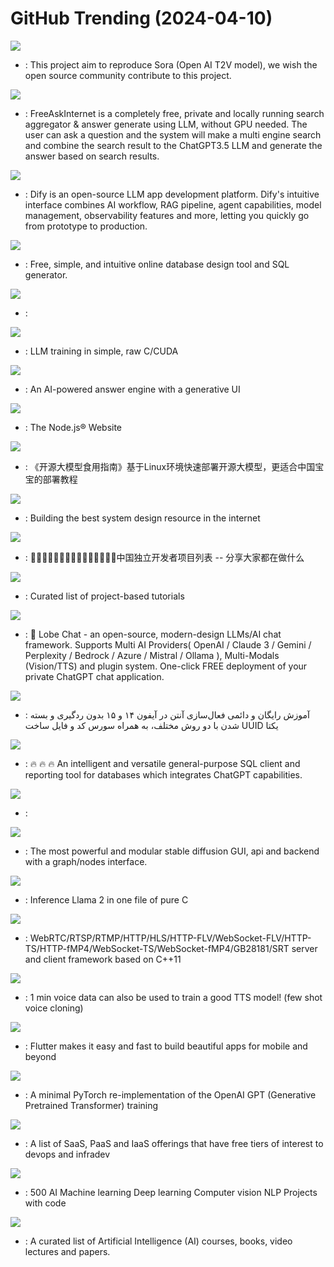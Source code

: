 # GitHub Trending (2024-04-10)

![](https://img.shields.io/badge/Python-New%201-green?style=flat-square&logo=appveyor)
- [](https://github.comundefined): This project aim to reproduce Sora (Open AI T2V model), we wish the open source community contribute to this project.

![](https://img.shields.io/badge/Python-New%201-green?style=flat-square&logo=appveyor)
- [](https://github.comundefined): FreeAskInternet is a completely free, private and locally running search aggregator & answer generate using LLM, without GPU needed. The user can ask a question and the system will make a multi engine search and combine the search result to the ChatGPT3.5 LLM and generate the answer based on search results.

![](https://img.shields.io/badge/TypeScript-New%20490-green?style=flat-square&logo=appveyor)
- [](https://github.comundefined): Dify is an open-source LLM app development platform. Dify's intuitive interface combines AI workflow, RAG pipeline, agent capabilities, model management, observability features and more, letting you quickly go from prototype to production.

![](https://img.shields.io/badge/JavaScript-New%201-green?style=flat-square&logo=appveyor)
- [](https://github.comundefined): Free, simple, and intuitive online database design tool and SQL generator.

![](https://img.shields.io/badge/TypeScript-New%20107-green?style=flat-square&logo=appveyor)
- [](https://github.comundefined): 

![](https://img.shields.io/badge/Cuda-New%203-green?style=flat-square&logo=appveyor)
- [](https://github.comundefined): LLM training in simple, raw C/CUDA

![](https://img.shields.io/badge/TypeScript-New%20638-green?style=flat-square&logo=appveyor)
- [](https://github.comundefined): An AI-powered answer engine with a generative UI

![](https://img.shields.io/badge/TypeScript-New%20219-green?style=flat-square&logo=appveyor)
- [](https://github.comundefined): The Node.js® Website

![](https://img.shields.io/badge/Jupyter%20Notebook-New%20354-green?style=flat-square&logo=appveyor)
- [](https://github.comundefined): 《开源大模型食用指南》基于Linux环境快速部署开源大模型，更适合中国宝宝的部署教程

![](https://img.shields.io/badge/none-New%20299-green?style=flat-square&logo=appveyor)
- [](https://github.comundefined): Building the best system design resource in the internet

![](https://img.shields.io/badge/none-New%20383-green?style=flat-square&logo=appveyor)
- [](https://github.comundefined): 👩🏿‍💻👨🏾‍💻👩🏼‍💻👨🏽‍💻👩🏻‍💻中国独立开发者项目列表 -- 分享大家都在做什么

![](https://img.shields.io/badge/none-New%20249-green?style=flat-square&logo=appveyor)
- [](https://github.comundefined): Curated list of project-based tutorials

![](https://img.shields.io/badge/TypeScript-New%20122-green?style=flat-square&logo=appveyor)
- [](https://github.comundefined): 🤯 Lobe Chat - an open-source, modern-design LLMs/AI chat framework. Supports Multi AI Providers( OpenAI / Claude 3 / Gemini / Perplexity / Bedrock / Azure / Mistral / Ollama ), Multi-Modals (Vision/TTS) and plugin system. One-click FREE deployment of your private ChatGPT chat application.

![](https://img.shields.io/badge/Python-New%2025-green?style=flat-square&logo=appveyor)
- [](https://github.comundefined): آموزش رایگان و دائمی فعال‌سازی آنتن در آیفون ۱۴ و ۱۵ بدون ردگیری و بسته شدن با دو روش مختلف، به همراه سورس کد و فایل ساخت UUID یکتا

![](https://img.shields.io/badge/Java-New%2091-green?style=flat-square&logo=appveyor)
- [](https://github.comundefined): 🔥 🔥 🔥 An intelligent and versatile general-purpose SQL client and reporting tool for databases which integrates ChatGPT capabilities.

![](https://img.shields.io/badge/TypeScript-New%209-green?style=flat-square&logo=appveyor)
- [](https://github.comundefined): 

![](https://img.shields.io/badge/Python-New%20240-green?style=flat-square&logo=appveyor)
- [](https://github.comundefined): The most powerful and modular stable diffusion GUI, api and backend with a graph/nodes interface.

![](https://img.shields.io/badge/C-New%20104-green?style=flat-square&logo=appveyor)
- [](https://github.comundefined): Inference Llama 2 in one file of pure C

![](https://img.shields.io/badge/C%2B%2B-New%2027-green?style=flat-square&logo=appveyor)
- [](https://github.comundefined): WebRTC/RTSP/RTMP/HTTP/HLS/HTTP-FLV/WebSocket-FLV/HTTP-TS/HTTP-fMP4/WebSocket-TS/WebSocket-fMP4/GB28181/SRT server and client framework based on C++11

![](https://img.shields.io/badge/Python-New%20111-green?style=flat-square&logo=appveyor)
- [](https://github.comundefined): 1 min voice data can also be used to train a good TTS model! (few shot voice cloning)

![](https://img.shields.io/badge/Dart-New%2066-green?style=flat-square&logo=appveyor)
- [](https://github.comundefined): Flutter makes it easy and fast to build beautiful apps for mobile and beyond

![](https://img.shields.io/badge/Python-New%2047-green?style=flat-square&logo=appveyor)
- [](https://github.comundefined): A minimal PyTorch re-implementation of the OpenAI GPT (Generative Pretrained Transformer) training

![](https://img.shields.io/badge/HTML-New%2099-green?style=flat-square&logo=appveyor)
- [](https://github.comundefined): A list of SaaS, PaaS and IaaS offerings that have free tiers of interest to devops and infradev

![](https://img.shields.io/badge/none-New%20187-green?style=flat-square&logo=appveyor)
- [](https://github.comundefined): 500 AI Machine learning Deep learning Computer vision NLP Projects with code

![](https://img.shields.io/badge/none-New%2053-green?style=flat-square&logo=appveyor)
- [](https://github.comundefined): A curated list of Artificial Intelligence (AI) courses, books, video lectures and papers.

